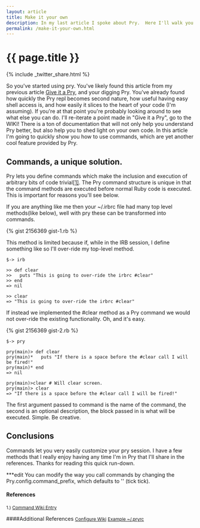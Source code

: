 ```yaml
---
layout: article
title: Make it your own
description: In my last article I spoke about Pry.  Here I'll walk you through how to customize your Pry session.
permalink: /make-it-your-own.html
---
```


# {{ page.title }}

{% include _twitter_share.html %}

So you've started using pry.  You've likely found this article from my previous article <a href="http://www.jonathan-jackson.net/give-it-a-pry">Give it a Pry</a>, and your digging Pry.  You've already found how quickly the Pry repl becomes second nature, how useful having easy shell access is, and how easily it slices to the heart of your code (I'm assuming).  If you're at that point you're probably looking around to see what else you can do.  I'll re-iterate a point made in "Give it a Pry", go to the WIKI! There is a ton of documentation that will not only help you understand Pry better, but also help you to shed light on your own code.  In this article I'm going to quickly show you how to use commands, which are yet another cool feature provided by Pry.

## Commands, a unique solution.

Pry lets you define commands which make the inclusion and execution of arbitrary bits of code trivial[[1]](https://github.com/pry/pry/wiki/Command-system#wiki-Invoking_commands).  The Pry command structure is unique in that the command methods are executed before normal Ruby code is executed. This is important for reasons you'll see below.

If you are anything like me then your ~/.irbrc file had many top level methods(like below), well with pry these can be transformed into commands.

{% gist 2156369 gist-1.rb %}

This method is limited because if, while in the IRB session, I define something like so I'll over-ride my top-level method.

    $-> irb

    >> def clear
    >>   puts "This is going to over-ride the irbrc #clear"
    >> end
    => nil

    >> clear
    => "This is going to over-ride the irbrc #clear"


If instead we implemented the #clear method as a Pry command we would not over-ride the existing functionality.  Oh, and it's easy.

{% gist 2156369 gist-2.rb %}

    $-> pry

    pry(main)> def clear
    pry(main)*   puts "If there is a space before the #clear call I will be fired!"
    pry(main)* end
    => nil

    pry(main)>clear # Will clear screen.
    pry(main)> clear
    => "If there is a space before the #clear call I will be fired!"

The first argument passed to command is the name of the command, the second is an optional description, the block passed in is what will be executed.  Simple.  Be creative.

## Conclusions

Commands let you very easily customize your pry session.  I have a few methods that I really enjoy having any time I'm in Pry that I'll share in the references.  Thanks for reading this quick run-down.

***edit You can modify the way you call commands by changing the Pry.config.command_prefix, which defaults to '' (tick tick).

#### References
<span  style="font-size:12px;">1.) [Command Wiki Entry](https://github.com/pry/pry/wiki/Command-system#wiki-Invoking_commands)</span>

####Additional References
<span style="font-size:12px;">[Configure Wiki](https://github.com/pry/pry/wiki/Customization-and-configuration#wiki-Config_commands)</span>
<span style="font-size:12px;">[Example ~/.pryrc](https://gist.github.com/1297510)</span>